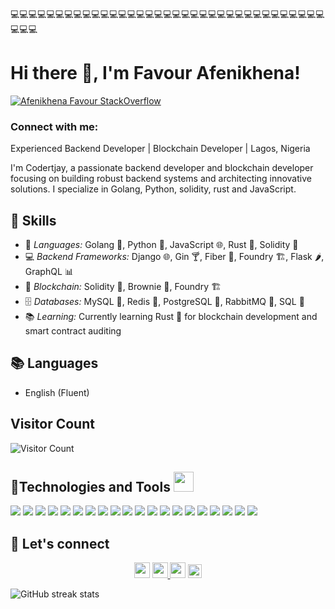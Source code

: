💻💻💻💻💻💻💻💻💻💻💻💻💻💻💻💻💻💻💻💻💻💻💻💻💻💻💻💻💻💻💻💻💻💻💻💻💻💻

<h1> Hi there 👋, I'm Favour Afenikhena! </h2>

[![Afenikhena Favour StackOverflow](https://img.shields.io/badge/StackOverflow-F48024?style=for-the-badge&logo=stackoverflow&logoColor=white)](https://stackoverflow.com/users/13778890/favour-afenikhena)

<h3 align="left">Connect with me:</h3>

Experienced Backend Developer | Blockchain Developer | Lagos, Nigeria

I'm Codertjay, a passionate backend developer and blockchain developer focusing on building robust backend systems and architecting innovative solutions. I specialize in Golang, Python, solidity, rust and JavaScript.

## 🔧 Skills

- 🌱 *Languages:* Golang 🐹, Python 🐍, JavaScript 🌐, Rust 🦀, Solidity 🔐
- 💻 *Backend Frameworks:* Django 🌐, Gin 🍸, Fiber 🔧, Foundry 🏗️, Flask 🌶️, GraphQL 📊
- 🔗 *Blockchain:* Solidity 🔐, Brownie 🍫, Foundry 🏗️
- 🗄️ *Databases:* MySQL 🐬, Redis 🚀, PostgreSQL 🐘, RabbitMQ 🐇, SQL 💾
- 📚 *Learning:* Currently learning Rust 🦀 for blockchain development and smart contract auditing


## 📚 Languages

- English (Fluent)

## Visitor Count
![Visitor Count](https://profile-counter.glitch.me/{codertjay}/count.svg)


## 🔧Technologies and Tools <img src="https://media2.giphy.com/media/QssGEmpkyEOhBCb7e1/giphy.gif?cid=ecf05e47a0n3gi1bfqntqmob8g9aid1oyj2wr3ds3mg700bl&rid=giphy.gif" width="32px">

![](https://img.shields.io/badge/Backend-Django-informational?style=flat&logo=django&logoColor=white&color=2bbc8a)
![](https://img.shields.io/badge/Backend-Golang-informational?style=flat&logo=go&logoColor=white&color=2bbc8a)
![](https://img.shields.io/badge/Backend-Rust-informational?style=flat&logo=rust&logoColor=white&color=2bbc8a)
![](https://img.shields.io/badge/Backend-Solidity-informational?style=flat&logo=solidity&logoColor=white&color=2bbc8a)
![](https://img.shields.io/badge/Mobile-Flutter-informational?style=flat&logo=flutter&logoColor=white&color=2bbc8a)
![](https://img.shields.io/badge/Blockchain-Brownie-informational?style=flat&logo=brownie&logoColor=white&color=2bbc8a)
![](https://img.shields.io/badge/Blockchain-Foundry-informational?style=flat&logo=brownie&logoColor=white&color=2bbc8a)
![](https://img.shields.io/badge/Code-Python-informational?style=flat&logo=python&logoColor=white&color=2bbc8a)
![](https://img.shields.io/badge/Cloud-AWS-informational?style=flat&logo=amazon-aws&logoColor=white&color=2bbc8a)
![](https://img.shields.io/badge/IaC-Terraform-informational?style=flat&logo=terraform&logoColor=white&color=2bbc8a)
![](https://img.shields.io/badge/Container-Docker-informational?style=flat&logo=docker&logoColor=white&color=2bbc8a)
![](https://img.shields.io/badge/Orchestration-Kubernetes-informational?style=flat&logo=kubernetes&logoColor=white&color=2bbc8a)
![](https://img.shields.io/badge/VCS-Git-informational?style=flat&logo=git&logoColor=white&color=2bbc8a)
![](https://img.shields.io/badge/Hub-Github-informational?style=flat&logo=github&logoColor=white&color=2bbc8a)
![](https://img.shields.io/badge/CI/CD-Jenkins-informational?style=flat&logo=jenkins&logoColor=white&color=2bbc8a)
![](https://img.shields.io/badge/Monitoring-Prometheus-informational?style=flat&logo=prometheus&logoColor=white&color=2bbc8a)
![](https://img.shields.io/badge/Monitoring-Grafana-informational?style=flat&logo=grafana&logoColor=white&color=2bbc8a)
![](https://img.shields.io/badge/OS-Linux-informational?style=flat&logo=linux&logoColor=white&color=2bbc8a)
![](https://img.shields.io/badge/Linux-Ubuntu-informational?style=flat&logo=ubuntu&logoColor=white&color=2bbc8a)
![](https://img.shields.io/badge/Shell-Bash-informational?style=flat&logo=gnu-bash&logoColor=white&color=2bbc8a)



## 🤝 Let's connect

<p align="center">
  <a href="https://twitter.com/codertjay"><img src="https://img.shields.io/badge/twitter-%231DA1F2.svg?&style=for-the-badge&logo=twitter&logoColor=white" height=25></a> 
  <a href="https://www.linkedin.com/in/codertjay/"><img src="https://img.shields.io/badge/linkedin-%230077B5.svg?&style=for-the-badge&logo=linkedin&logoColor=white" height=25> </a>
  </a>
  <a href="mailto:dev.codertjay@gmail.com"><img src="https://img.shields.io/badge/gmail-%EA4225.svg?&style=for-the-badge&logo=gmail&logoColor=red" height=25></a>

  <a href="https://www.instagram.com/codertjay/">
  <img  alt="Instagram" width="22px" style="background:white" src="https://cdn.jsdelivr.net/npm/simple-icons@v3/icons/instagram.svg" />
</a>
</p>


![GitHub streak stats](https://github-readme-streak-stats.herokuapp.com/?user=codertjay&theme=black-ice&hide_border=true&stroke=0000&background=060A0CD0)  



